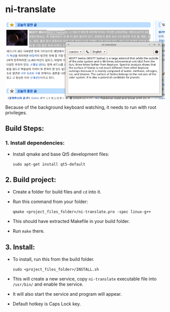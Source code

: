 # ni-translate

![Screenshot](screenshot.png)

Because of the background keyboard watching, it needs to run with root privileges.

## Build Steps:
### 1. Install dependencies:
- Install qmake and base Qt5 development files:

    `sudo apt-get install qt5-default`

## 2. Build project:

- Create a folder for build files and `cd` into it.
- Run this command from your folder:

    `qmake <project_files_folder>/ni-translate.pro -spec linux-g++`

- This should have extracted Makefile in your build folder.
- Run `make` there.

## 3. Install:
- To install, run this from the build folder.

    `sudo <project_files_folder>/INSTALL.sh`

- This will create a new service, copy `ni-translate` executable file into `/usr/bin/` and enable the service.

- It will also start the service and program will appear.
- Default hotkey is Caps Lock key.